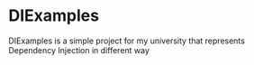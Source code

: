 # DIExamples
DIExamples is a simple project for my university that represents Dependency Injection in different way 
